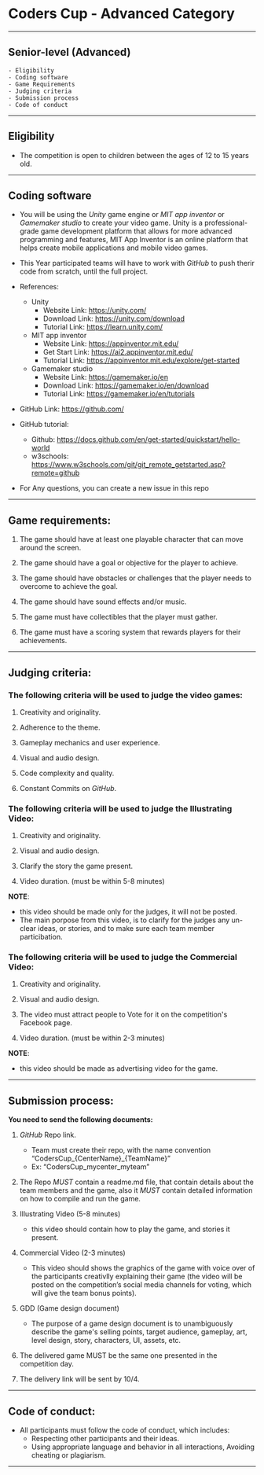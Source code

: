 # Coders Cup - Advanced Category

---
## Senior-level (Advanced)
    - Eligibility
    - Coding software
    - Game Requirements
    - Judging criteria
    - Submission process
    - Code of conduct
---
## Eligibility 
- The competition is open to children between the ages of 12 to 15 years old.
---
## Coding software 
- You will be using the *Unity* game engine or *MIT app inventor* or *Gamemaker studio* to create
your video game. Unity is a professional-grade game development platform that allows for more
advanced programming and features, MIT App Inventor is an online platform that helps create
mobile applications and mobile video games.

- This Year participated teams will have to work with *GitHub* to push therir code from scratch, until the full project.

- References:
    - Unity
        - Website Link: https://unity.com/
        - Download Link: https://unity.com/download
        - Tutorial Link: https://learn.unity.com/
    - MIT app inventor
        - Website Link: https://appinventor.mit.edu/
        - Get Start Link: https://ai2.appinventor.mit.edu/
        - Tutorial Link: https://appinventor.mit.edu/explore/get-started
    - Gamemaker studio
        - Website Link: https://gamemaker.io/en
        - Download Link: https://gamemaker.io/en/download
        - Tutorial Link: https://gamemaker.io/en/tutorials

- GitHub Link: https://github.com/
- GitHub tutorial: 
  - Github: https://docs.github.com/en/get-started/quickstart/hello-world
  - w3schools: https://www.w3schools.com/git/git_remote_getstarted.asp?remote=github
- For Any questions, you can create a new issue in this repo
---
## Game requirements:
  1. The game should have at least one playable character that can move around the screen.

  2. The game should have a goal or objective for the player to achieve.

  3. The game should have obstacles or challenges that the player needs to overcome to achieve the goal.

  4. The game should have sound effects and/or music.

  5. The game must have collectibles that the player must gather.

  6. The game must have a scoring system that rewards players for their achievements.
---

## Judging criteria:

### The following criteria will be used to judge the video games:
    
 1. Creativity and originality.

 2. Adherence to the theme.

 3. Gameplay mechanics and user experience.

 4. Visual and audio design.
 
 5. Code complexity and quality.
   
 6. Constant Commits on *GitHub*.

### The following criteria will be used to judge the Illustrating Video:

 1. Creativity and originality.

 2. Visual and audio design.

 3. Clarify the story the game present.

 4. Video duration. (must be within 5-8 minutes)

**NOTE**:
- this video should be made only for the judges, it will not be posted.
- The main porpose from this video, is to clarify for the judges any un-clear ideas, or stories, and to make sure each team member particibation.

### The following criteria will be used to judge the Commercial Video:

 1. Creativity and originality.

 2. Visual and audio design.

 3. The video must attract people to Vote for it on the competition's Facebook page.

 4. Video duration. (must be within 2-3 minutes)

**NOTE**:
- this video should be made as advertising video for the game.

---
## Submission process:
**You need to send the following documents:**
1. *GitHub* Repo link.
    - Team must create their repo, with the name convention “CodersCup_{CenterName}_{TeamName}”
    - Ex: “CodersCup_mycenter_myteam”

2. The Repo *MUST* contain a readme.md file, that contain details about the team members and the game, also it *MUST* contain detailed information on how to compile and run the game.
   
3.  Illustrating Video (5-8 minutes)
    - this video should contain how to play the game, and stories it present.
4. Commercial Video (2-3 minutes)
   - This video should shows the graphics of the game with voice over of the participants creativlly explaining their game (the video will be posted on the competition’s social media channels for voting, which will give the team bonus points). 
5. GDD (Game design document)
   - The purpose of a game design document is to unambiguously describe the game's selling points, target audience, gameplay, art, level design, story, characters, UI, assets, etc.
6. The delivered game MUST be the same one presented in the competition day.
7. The delivery link will be sent by 10/4.
---

## Code of conduct:
- All participants must follow the code of conduct, which includes:
    - Respecting other participants and their ideas.
    - Using appropriate language and behavior in all interactions, Avoiding cheating or plagiarism.

---
